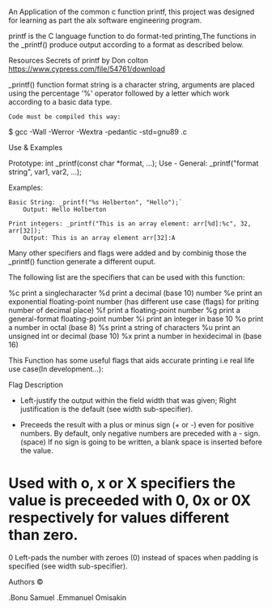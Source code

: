 An Application of the common c function printf, this project was designed for learning as part the alx software engineering program.

   printf is the C language function to do format-ted printing,The functions in the _printf() produce output according to
   a format as described below.

 Resources
Secrets of printf by Don colton https://www.cypress.com/file/54761/download

_printf() function format string is a character string, arguments are placed using the percentage '%' operator followed by a
letter which work according to a basic data type.

    Code must be compiled this way:

$ gcc -Wall -Werror -Wextra -pedantic -std=gnu89 .c

Use & Examples

Prototype: int _printf(const char *format, ...); Use - General: _printf("format string", var1, var2, ...);

Examples:

    Basic String: _printf("%s Holberton", "Hello");`
        Output: Hello Holberton

    Print integers: _printf("This is an array element: arr[%d]:%c", 32, arr[32]);`
        Output: This is an array element arr[32]:A

Many other specifiers and flags were added and by combinig those the _printf() function generate a different ouput. 

The following list are the specifiers that can be used with this function:

%c print a singlecharacter
%d print a decimal (base 10) number
%e print an exponential floating-point number (has different use case (flags) for priting number of decimal place)
%f print a floating-point number
%g print a general-format floating-point number
%i print an integer in base 10
%o print a number in octal (base 8)
%s print a string of characters
%u print an unsigned int or decimal (base 10) 
%x print a number in hexidecimal in (base 16)

This Function has some useful flags that aids accurate printing i.e real life use case(In development...):

Flag 	Description
- 	Left-justify the output within the field width that was given; Right justification is the default (see width sub-specifier).
+ 	Preceeds the result with a plus or minus sign (+ or -) even for positive numbers. By default, only negative numbers are preceded with a - sign.
(space) 	If no sign is going to be written, a blank space is inserted before the value.
# 	Used with o, x or X specifiers the value is preceeded with 0, 0x or 0X respectively for values different than zero.
0 	Left-pads the number with zeroes (0) instead of spaces when padding is specified (see width sub-specifier).

Authors ©

.Bonu Samuel
.Emmanuel Omisakin



